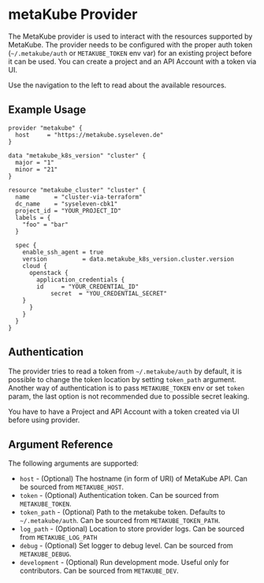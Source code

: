 # metaKube Provider

The MetaKube provider is used to interact with the resources supported by MetaKube.
The provider needs to be configured with the proper auth token (`~/.metakube/auth` or `METAKUBE_TOKEN` env var) for an existing project before it can be used. You can create a project and an API Account with a token via UI.

Use the navigation to the left to read about the available resources.

## Example Usage

```hcl
provider "metakube" {
  host     = "https://metakube.syseleven.de"
}

data "metakube_k8s_version" "cluster" {
  major = "1"
  minor = "21"
}

resource "metakube_cluster" "cluster" {
  name       = "cluster-via-terraform"
  dc_name    = "syseleven-cbk1"
  project_id = "YOUR_PROJECT_ID"
  labels = { 
    "foo" = "bar"
  }

  spec {
    enable_ssh_agent = true
    version          = data.metakube_k8s_version.cluster.version
    cloud {
      openstack {
        application_credentials {
		id     = "YOUR_CREDENTIAL_ID"
        	secret  = "YOU_CREDENTIAL_SECRET"
	}
      }
    }
  }
}
```

## Authentication

The provider tries to read a token from `~/.metakube/auth` by default,
it is possible to change the token location by setting `token_path` argument.
Another way of authentication is to pass `METAKUBE_TOKEN` env or set `token` param,
the last option is not recommended due to possible secret leaking.

You have to have a Project and API Account with a token created via UI before using provider.

## Argument Reference

The following arguments are supported:

* `host` - (Optional) The hostname (in form of URI) of MetaKube API. Can be sourced from `METAKUBE_HOST`.
* `token` - (Optional) Authentication token. Can be sourced from `METAKUBE_TOKEN`.
* `token_path` - (Optional) Path to the metakube token. Defaults to `~/.metakube/auth`. Can be sourced from `METAKUBE_TOKEN_PATH`.
* `log_path` - (Optional) Location to store provider logs. Can be sourced from `METAKUBE_LOG_PATH`
* `debug` - (Optional) Set logger to debug level. Can be sourced from `METAKUBE_DEBUG`.
* `development` - (Optional) Run development mode. Useful only for contributors. Can be sourced from `METAKUBE_DEV`.
